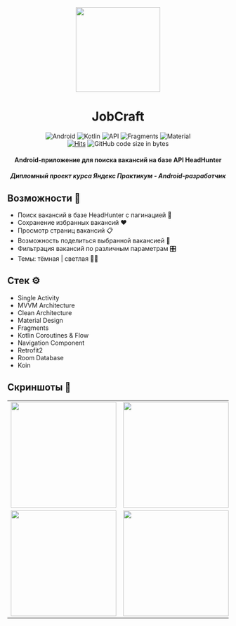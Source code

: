 <div align="center">
<img src="https://github.com/sobolevkir/JobCraft/blob/main/app/src/main/res/mipmap-xxxhdpi/ic_launcher.webp" width="192" height="192" />
</div>
<h1 align="center">JobCraft</h1>
<p align="center">
  <img alt="Android" src="https://img.shields.io/badge/Android-3DDC84?style=for-the-badge&logo=android&logoColor=white"/>
  <img alt="Kotlin" src="https://img.shields.io/badge/Kotlin-a503fc?logo=kotlin&logoColor=white&style=for-the-badge"/>
  <img alt="API" src="https://img.shields.io/badge/Api%2026+-50f270?logo=android&logoColor=black&style=for-the-badge"/>
<img alt="Fragments" src="https://img.shields.io/static/v1?style=for-the-badge&message=Fragments&color=4285F4&label="/>
  <img alt="Material" src="https://custom-icon-badges.demolab.com/badge/material-lightblue?style=for-the-badge"/>
  </br>
  <a href="https://hits.sh/github.com/sobolevkir/JobCraft/"><img alt="Hits" src="https://hits.sh/github.com/sobolevkir/jobcraft.svg?style=for-the-badge&label=Views&extraCount=10&color=54856b"/></a>
  <img alt="GitHub code size in bytes" src="https://img.shields.io/github/languages/code-size/sobolevkir/jobcraft?style=for-the-badge&color=ggff20">
  </br>
</p>

<h4 align="center">Android-приложение для поиска вакансий на базе API HeadHunter</h4>
<h5 align="center">Дипломный проект курса Яндекс Практикум - Android-разработчик</h5>

## Возможности 📱
- Поиск вакансий в базе HeadHunter с пагинацией 🔎
- Сохранение избранных вакансий ❤️
- Просмотр страниц вакансий 📋
- Возможность поделиться выбранной вакансией 💌
- Фильтрация вакансий по различным параметрам 🎛️
- Темы: тёмная | светлая 🖤🤍

## Стек ⚙
- Single Activity
- MVVM Architecture
- Clean Architecture
- Material Design
- Fragments
- Kotlin Coroutines & Flow
- Navigation Component
- Retrofit2
- Room Database
- Koin      

## Скриншоты 📸
<table>
  <tr>
    <td><img src="https://github.com/user-attachments/assets/e7224d62-24d5-4ef2-9ca1-7db0a0ee357d" width="240dp"></td>
    <td><img src="https://github.com/user-attachments/assets/a01f4e39-0a22-406e-a0db-440debb818e0" width="240dp"></td>
    <td><img src="https://github.com/user-attachments/assets/04cc91df-9581-4625-b9e4-b14cd9dbfca6" width="240dp"></td>
  </tr>
  <tr>
    <td><img src="https://github.com/user-attachments/assets/ad046b58-5eb2-4c96-b9e0-bbe6a1300938" width="240dp"></td>
    <td><img src="https://github.com/user-attachments/assets/feb31d84-c6be-4973-a919-fe3e8505f885" width="240dp"></td>
    <td><img src="https://github.com/user-attachments/assets/ffb7e370-620a-4fed-be93-7c11f6391e11" width="240dp"></td>
  </tr>
 </table>

